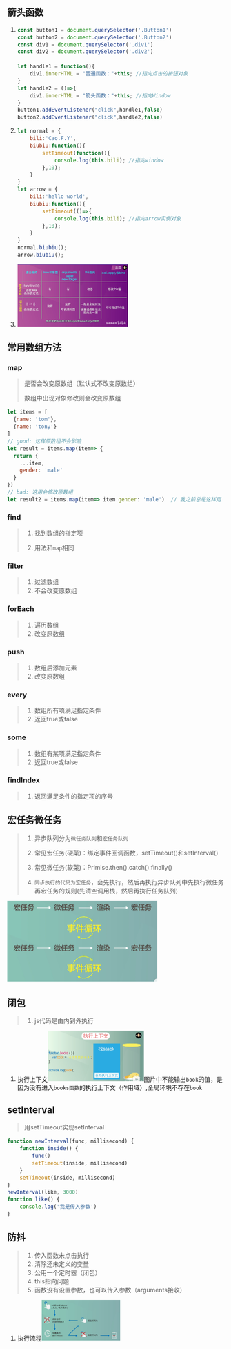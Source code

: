 ## 箭头函数

1. ```js
   const button1 = document.querySelector('.Button1')
   const button2 = document.querySelector('.Button2')
   const div1 = document.querySelector('.div1')
   const div2 = document.querySelector('.div2')
   
   let handle1 = function(){
       div1.innerHTML = "普通函数："+this; //指向点击的按钮对象
   }
   let handle2 = ()=>{
       div1.innerHTML = "箭头函数："+this; //指向Window
   }
   button1.addEventListener("click",handle1,false)
   button2.addEventListener("click",handle2,false)
   ```

2. ```js
   let normal = {
       bili:'Cao.F.Y',
       biubiu:function(){
           setTimeout(function(){
               console.log(this.bili); //指向window
           },10);
       }
   }
   let arrow = {
       bili:'hello world',
       biubiu:function(){
           setTimeout(()=>{
               console.log(this.bili); //指向arrow实例对象
           },10);
       }
   }
   normal.biubiu();
   arrow.biubiu();
   ```

3. <img src="javascript红宝书.assets/image-20220419190414740.png" alt="image-20220419190414740" style="zoom: 25%;" />

## 常用数组方法

### map

> 是否会改变原数组（默认式不改变原数组）
>
> 数组中出现对象修改则会改变原数组

```js
let items = [
  {name: 'tom'},
  {name: 'tony'}
]
// good: 这样原数组不会影响
let result = items.map(item=> {
  return {
    ...item,
    gender: 'male'
  }
})
// bad: 这用会修改原数组
let result2 = items.map(item=> item.gender: 'male')  // 我之前总是这样用
```

### find

> 1. 找到数组的指定项
>
> 2. 用法和`map`相同

### filter

> 1. 过滤数组
> 2. 不会改变原数组

### forEach

> 1. 遍历数组
> 2. 改变原数组

### push

> 1. 数组后添加元素
> 2. 改变原数组

### every

> 1. 数组所有项满足指定条件
> 2. 返回true或false

### some

> 1. 数组有某项满足指定条件
> 2. 返回true或false

### findIndex

> 1. 返回满足条件的指定项的序号

## 宏任务微任务

> 1. 异步队列分为`微任务队列`和`宏任务队列`
>
> 2. 常见宏任务(硬菜)：绑定事件回调函数，setTimeout()和setInterval()
>
> 3. 常见微任务(软菜)：Primise.then().catch().finally()
>
> 4. `同步执行的代码为宏任务`，会先执行，然后再执行异步队列中先执行微任务再宏任务的规则(先清空调用栈，然后再执行任务队列)

<img src="javascript红宝书.assets/image-20220424213847608.png" alt="image-20220424213847608" style="zoom:50%;" />

## 闭包

> 1. js代码是由内到外执行

1. 执行上下文<img src="javascript红宝书.assets/image-20220424214819482.png" alt="image-20220424214819482" style="zoom:25%;" />图片中不能输出`book`的值，是因为没有进入`books函数`的执行上下文（作用域）,全局环境不存在`book`

## setInterval

> 用setTimeout实现setInterval

```js
function newInterval(func, millisecond) {
    function inside() {
        func()
        setTimeout(inside, millisecond)
    }
    setTimeout(inside, millisecond)
}
newInterval(like, 3000)
function like() {
    console.log('我是传入参数')
}
```



## 防抖

> 1. 传入函数未点击执行
> 2. 清除还未定义的变量
> 3. 公用一个定时器（闭包）
> 4. this指向问题
> 5. 函数没有设置参数，也可以传入参数（arguments接收）

1. 执行流程<img src="javascript红宝书.assets/image-20220424225631587.png" alt="image-20220424225631587" style="zoom:25%;" />
